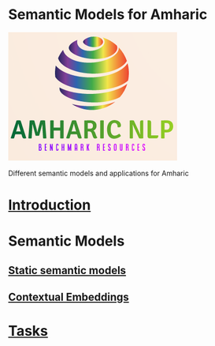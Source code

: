 # Semantic Models for Amharic
![](logo.png)

Different semantic models and applications for Amharic

# [Introduction](https://github.com/uhh-lt/amharicmodels/wiki/home) 

# Semantic Models 
## [Static semantic models](https://github.com/uhh-lt/amharicmodels/wiki/staticmodels)
## [Contextual Embeddings](https://github.com/uhh-lt/amharicmodels/wiki/contextual)

# [Tasks](https://github.com/uhh-lt/amharicmodels/wiki/NLP-Tasks)

